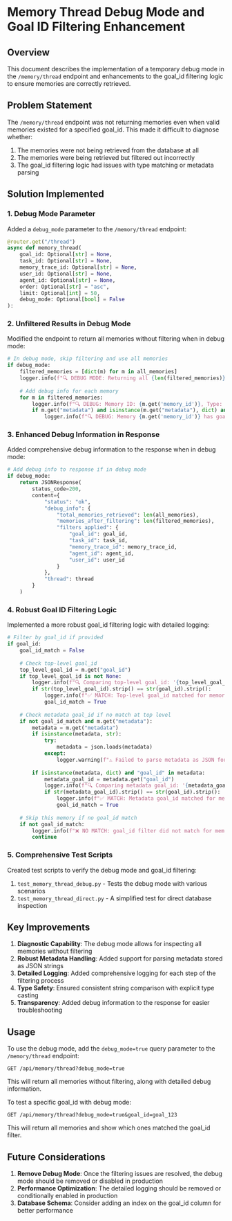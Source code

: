 # Memory Thread Debug Mode and Goal ID Filtering Enhancement

## Overview

This document describes the implementation of a temporary debug mode in the `/memory/thread` endpoint and enhancements to the goal_id filtering logic to ensure memories are correctly retrieved.

## Problem Statement

The `/memory/thread` endpoint was not returning memories even when valid memories existed for a specified goal_id. This made it difficult to diagnose whether:

1. The memories were not being retrieved from the database at all
2. The memories were being retrieved but filtered out incorrectly
3. The goal_id filtering logic had issues with type matching or metadata parsing

## Solution Implemented

### 1. Debug Mode Parameter

Added a `debug_mode` parameter to the `/memory/thread` endpoint:

```python
@router.get("/thread")
async def memory_thread(
    goal_id: Optional[str] = None,
    task_id: Optional[str] = None,
    memory_trace_id: Optional[str] = None,
    user_id: Optional[str] = None,
    agent_id: Optional[str] = None,
    order: Optional[str] = "asc",
    limit: Optional[int] = 50,
    debug_mode: Optional[bool] = False
):
```

### 2. Unfiltered Results in Debug Mode

Modified the endpoint to return all memories without filtering when in debug mode:

```python
# In debug mode, skip filtering and use all memories
if debug_mode:
    filtered_memories = [dict(m) for m in all_memories]
    logger.info(f"🔍 DEBUG MODE: Returning all {len(filtered_memories)} memories without filtering")
    
    # Add debug info for each memory
    for m in filtered_memories:
        logger.info(f"🔍 DEBUG: Memory ID: {m.get('memory_id')}, Type: {m.get('type')}, Goal ID: {m.get('goal_id')}")
        if m.get("metadata") and isinstance(m.get("metadata"), dict) and "goal_id" in m.get("metadata", {}):
            logger.info(f"🔍 DEBUG: Memory {m.get('memory_id')} has goal_id in metadata: {m.get('metadata', {}).get('goal_id')}")
```

### 3. Enhanced Debug Information in Response

Added comprehensive debug information to the response when in debug mode:

```python
# Add debug info to response if in debug mode
if debug_mode:
    return JSONResponse(
        status_code=200,
        content={
            "status": "ok",
            "debug_info": {
                "total_memories_retrieved": len(all_memories),
                "memories_after_filtering": len(filtered_memories),
                "filters_applied": {
                    "goal_id": goal_id,
                    "task_id": task_id,
                    "memory_trace_id": memory_trace_id,
                    "agent_id": agent_id,
                    "user_id": user_id
                }
            },
            "thread": thread
        }
    )
```

### 4. Robust Goal ID Filtering Logic

Implemented a more robust goal_id filtering logic with detailed logging:

```python
# Filter by goal_id if provided
if goal_id:
    goal_id_match = False
    
    # Check top-level goal_id
    top_level_goal_id = m.get("goal_id")
    if top_level_goal_id is not None:
        logger.info(f"🔍 Comparing top-level goal_id: '{top_level_goal_id}' with filter: '{goal_id}'")
        if str(top_level_goal_id).strip() == str(goal_id).strip():
            logger.info(f"✅ MATCH: Top-level goal_id matched for memory {m.get('memory_id')}")
            goal_id_match = True
    
    # Check metadata goal_id if no match at top level
    if not goal_id_match and m.get("metadata"):
        metadata = m.get("metadata")
        if isinstance(metadata, str):
            try:
                metadata = json.loads(metadata)
            except:
                logger.warning(f"⚠️ Failed to parse metadata as JSON for memory {m.get('memory_id')}")
        
        if isinstance(metadata, dict) and "goal_id" in metadata:
            metadata_goal_id = metadata.get("goal_id")
            logger.info(f"🔍 Comparing metadata goal_id: '{metadata_goal_id}' with filter: '{goal_id}'")
            if str(metadata_goal_id).strip() == str(goal_id).strip():
                logger.info(f"✅ MATCH: Metadata goal_id matched for memory {m.get('memory_id')}")
                goal_id_match = True
    
    # Skip this memory if no goal_id match
    if not goal_id_match:
        logger.info(f"❌ NO MATCH: goal_id filter did not match for memory {m.get('memory_id')}")
        continue
```

### 5. Comprehensive Test Scripts

Created test scripts to verify the debug mode and goal_id filtering:

1. `test_memory_thread_debug.py` - Tests the debug mode with various scenarios
2. `test_memory_thread_direct.py` - A simplified test for direct database inspection

## Key Improvements

1. **Diagnostic Capability**: The debug mode allows for inspecting all memories without filtering
2. **Robust Metadata Handling**: Added support for parsing metadata stored as JSON strings
3. **Detailed Logging**: Added comprehensive logging for each step of the filtering process
4. **Type Safety**: Ensured consistent string comparison with explicit type casting
5. **Transparency**: Added debug information to the response for easier troubleshooting

## Usage

To use the debug mode, add the `debug_mode=true` query parameter to the `/memory/thread` endpoint:

```
GET /api/memory/thread?debug_mode=true
```

This will return all memories without filtering, along with detailed debug information.

To test a specific goal_id with debug mode:

```
GET /api/memory/thread?debug_mode=true&goal_id=goal_123
```

This will return all memories and show which ones matched the goal_id filter.

## Future Considerations

1. **Remove Debug Mode**: Once the filtering issues are resolved, the debug mode should be removed or disabled in production
2. **Performance Optimization**: The detailed logging should be removed or conditionally enabled in production
3. **Database Schema**: Consider adding an index on the goal_id column for better performance

